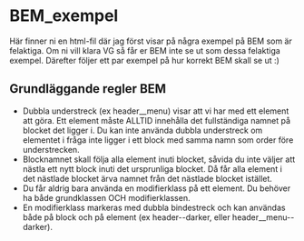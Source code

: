 # BEM_exempel
Här finner ni en html-fil där jag först visar på några exempel på BEM som är felaktiga. Om ni vill klara VG så får er BEM inte se ut som dessa felaktiga exempel. Därefter följer ett par exempel på hur korrekt BEM skall se ut :)

## Grundläggande regler BEM
- Dubbla understreck (ex header__menu) visar att vi har med ett element att göra. Ett element måste ALLTID innehålla det fullständiga namnet på blocket det ligger i. Du kan inte använda dubbla understreck om elementet i fråga inte ligger i ett block med samma namn som order före understrecken.
- Blocknamnet skall följa alla element inuti blocket, såvida du inte väljer att nästla ett nytt block inuti det ursprunliga blocket. Då får alla element i det nästlade blocket ärva namnet från det nästlade blocket istället.
- Du får aldrig bara använda en modifierklass på ett element. Du behöver ha både grundklassen OCH modifierklassen.
- En modifierklass markeras med dubbla bindestreck och kan användas både på block och på element (ex header--darker, eller header__menu--darker).
